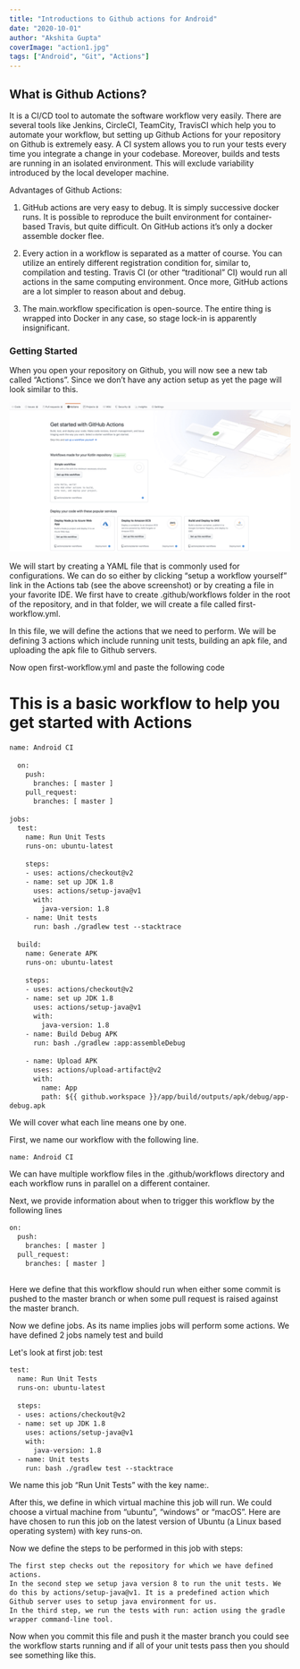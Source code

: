 ```yaml
---
title: "Introductions to Github actions for Android"
date: "2020-10-01"
author: "Akshita Gupta"
coverImage: "action1.jpg"
tags: ["Android", "Git", "Actions"]
---
```


## What is Github Actions?

It is a CI/CD tool to automate the software workflow very easily. There are several tools like Jenkins, CircleCI, TeamCity, TravisCI which help you to automate your workflow, but setting up Github Actions for your repository on Github is extremely easy.
A CI system allows you to run your tests every time you integrate a change in your codebase. Moreover, builds and tests are running in an isolated environment. This will exclude variability introduced by the local developer machine.

Advantages of Github Actions:

1) GitHub actions are very easy to debug. It is simply successive docker runs. It is possible to reproduce the built environment for container-based Travis, but quite difficult. On GitHub actions it’s only a docker assemble docker flee.

2) Every action in a workflow is separated as a matter of course. You can utilize an entirely different registration condition for, similar to, compilation and testing. Travis CI (or other “traditional” CI) would run all actions in the same computing environment. Once more, GitHub actions are a lot simpler to reason about and debug.

3) The main.workflow specification is open-source. The entire thing is wrapped into Docker in any case, so stage lock-in is apparently insignificant.

### Getting Started

When you open your repository on Github, you will now see a new tab called “Actions”. Since we don’t have any action setup as yet the page will look similar to this.

![action2](action2.png)

We will start by creating a YAML file that is commonly used for configurations. We can do so either by clicking “setup a workflow yourself” link in the Actions tab (see the above screenshot) or by creating a file in your favorite IDE. We first have to create .github/workflows folder in the root of the repository, and in that folder, we will create a file called first-workflow.yml.

In this file, we will define the actions that we need to perform. We will be defining 3 actions which include running unit tests, building an apk file, and uploading the apk file to Github servers.

Now open first-workflow.yml and paste the following code

# This is a basic workflow to help you get started with Actions

```
name: Android CI

  on:
    push:
      branches: [ master ]
    pull_request:
      branches: [ master ]

jobs:
  test:
    name: Run Unit Tests
    runs-on: ubuntu-latest

    steps:
    - uses: actions/checkout@v2
    - name: set up JDK 1.8
      uses: actions/setup-java@v1
      with:
        java-version: 1.8
    - name: Unit tests
      run: bash ./gradlew test --stacktrace

  build:
    name: Generate APK
    runs-on: ubuntu-latest

    steps:
    - uses: actions/checkout@v2
    - name: set up JDK 1.8
      uses: actions/setup-java@v1
      with:
        java-version: 1.8
    - name: Build Debug APK
      run: bash ./gradlew :app:assembleDebug
              
    - name: Upload APK
      uses: actions/upload-artifact@v2
      with:
        name: App
        path: ${{ github.workspace }}/app/build/outputs/apk/debug/app-debug.apk
```
        
We will cover what each line means one by one.

First, we name our workflow with the following line.

```
name: Android CI
```
We can have multiple workflow files in the .github/workflows directory and each workflow runs in parallel on a different container.

Next, we provide information about when to trigger this workflow by the following lines
```
on:
  push:
    branches: [ master ]
  pull_request:
    branches: [ master ]
    
 ```

Here we define that this workflow should run when either some commit is pushed to the master branch or when some pull request is raised against the master branch.

Now we define jobs. As its name implies jobs will perform some actions. We have defined 2 jobs namely test and build

Let's look at first job: test

```
test:
  name: Run Unit Tests
  runs-on: ubuntu-latest

  steps:
  - uses: actions/checkout@v2
  - name: set up JDK 1.8
    uses: actions/setup-java@v1
    with:
      java-version: 1.8
  - name: Unit tests
    run: bash ./gradlew test --stacktrace
```
We name this job “Run Unit Tests” with the key name:. 

After this, we define in which virtual machine this job will run. We could choose a virtual machine from “ubuntu”, “windows” or “macOS”. Here are have chosen to run this job on the latest version of Ubuntu (a Linux based operating system) with key runs-on.

Now we define the steps to be performed in this job with steps:

    The first step checks out the repository for which we have defined actions.
    In the second step we setup java version 8 to run the unit tests. We do this by actions/setup-java@v1. It is a predefined action which Github server uses to setup java environment for us.
    In the third step, we run the tests with run: action using the gradle wrapper command-line tool.

Now when you commit this file and push it the master branch you could see the workflow starts running and if all of your unit tests pass then you should see something like this.
